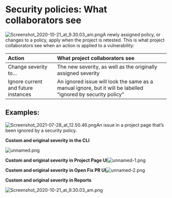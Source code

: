# Security policies: What collaborators see

![Screenshot\_2020-10-21\_at\_9.30.03\_am.png](https://support.snyk.io/hc/article_attachments/360012380298/Screenshot_2020-10-21_at_9.30.03_am.png)A newly assigned policy, or changes to a policy, apply when the project is retested. This is what project collaborators see when an action is applied to a vulnerability:

| **Action** | **What project collaborators see** |
| :--- | :--- |
| Change severity to… | The new severity, as well as the originally assigned severity |
| Ignore current and future instances | An ignored issue will look the same as a manual ignore, but it will be labelled “ignored by security policy” |

## **Examples:**

![Screenshot\_2021-07-28\_at\_12.50.46.png](https://support.snyk.io/hc/article_attachments/4405444804369/Screenshot_2021-07-28_at_12.50.46.png)An issue in a project page that’s been ignored by a security policy.

**Custom and original severity in the CLI**

![unnamed.png](https://support.snyk.io/hc/article_attachments/360012351098/unnamed.png)

**Custom and original severity in Project Page UI**![unnamed-1.png](https://support.snyk.io/hc/article_attachments/360012266077/unnamed-1.png)

**Custom and original severity in Open Fix PR UI**![unnamed-2.png](https://support.snyk.io/hc/article_attachments/360012351138/unnamed-2.png)

**Custom and original severity in Reports**

![Screenshot\_2020-10-21\_at\_9.30.03\_am.png](https://support.snyk.io/hc/article_attachments/360012380338/Screenshot_2020-10-21_at_9.30.03_am.png)

